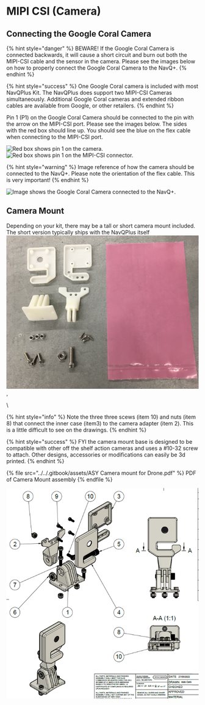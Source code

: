 # MIPI CSI (Camera)

## Connecting the Google Coral Camera

{% hint style="danger" %}
BEWARE! If the Google Coral Camera is connected backwards, it will cause a short circuit and burn out both the MIPI-CSI cable and the sensor in the camera. Please see the images below on how to properly connect the Google Coral Camera to the NavQ+.
{% endhint %}

{% hint style="success" %}
One Google Coral camera is included with most NavQPlus Kit. The NavQPlus does support two MIPI-CSI Cameras simultaneously. Additional Google Coral cameras and extended ribbon cables are available from Google, or other retailers. &#x20;
{% endhint %}

Pin 1 (P1) on the Google Coral Camera should be connected to the pin with the arrow on the MIPI-CSI port. Please see the images below. The sides with the red box should line up. You should see the blue on the flex cable when connecting to the MIPI-CSI port.

![Red box shows pin 1 on the camera.](../../.gitbook/assets/coral\_camera\_pins.jpg) ![Red box shows pin 1 on the MIPI-CSI connector.](../../.gitbook/assets/mipi\_csi\_pins.jpg)

{% hint style="warning" %}
Image reference of how the camera should be connected to the NavQ+. Please note the orientation of the flex cable. This is very important!
{% endhint %}

![Image shows the Google Coral Camera connected to the NavQ+.](../../.gitbook/assets/coral\_camera\_orientation.jpg)

## Camera Mount&#x20;

Depending on your kit, there may be a tall or short camera mount included. The short version typically ships with the NavQPlus itself![](../../.gitbook/assets/image.png),

\


{% hint style="info" %}
Note the three three scews (item 10) and nuts (item 8) that connect the inner case (item3) to the camera adapter (item 2). This is a little difficult to see on the drawings.
{% endhint %}

{% hint style="success" %}
FYI the camera mount base is designed to be compatible with other off the shelf action cameras and uses a #10-32 screw to attach. Other designs, accessories or modifications can easily be 3d printed.
{% endhint %}

{% file src="../../.gitbook/assets/ASY Camera mount for Drone.pdf" %}
PDF of Camera Mount assembly
{% endfile %}



![Image of camera mount for drone/buggy3](<../../.gitbook/assets/image (1) (2).png>)

\
&#x20;
